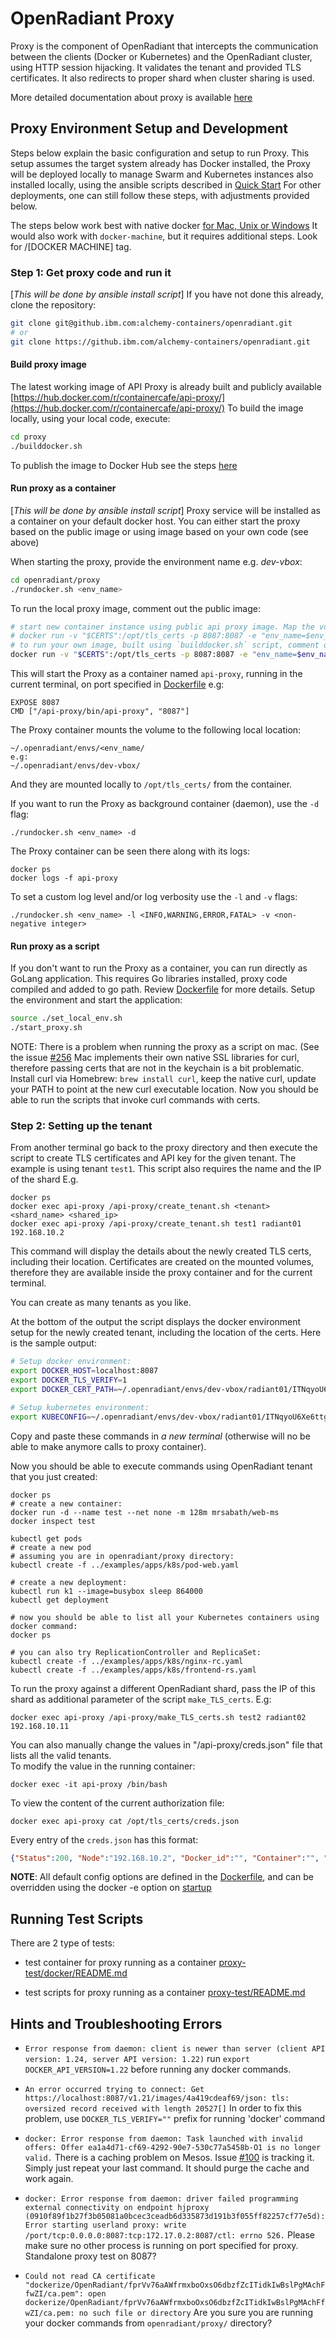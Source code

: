 # OpenRadiant Proxy
Proxy is the component of OpenRadiant that intercepts the communication between
the clients (Docker or Kubernetes) and the OpenRadiant cluster, using HTTP session
hijacking. It validates the tenant and provided TLS certificates.
It also redirects to proper shard when cluster sharing is used.

More detailed documentation about proxy is available [here](../docs/proxy.md)

## Proxy Environment Setup and Development
Steps below explain the basic configuration and setup to run Proxy. This setup
assumes the target system already has Docker installed, the Proxy will be deployed
locally to manage Swarm and Kubernetes instances also installed locally, using
the ansible scripts described in [Quick Start](../README.md#quick-start)
For other deployments, one can still follow these steps, with adjustments provided below.

The steps below work best with native docker [for Mac, Unix or Windows](http://www.docker.com/products/overview)
It would also work with `docker-machine`, but it requires additional steps. Look
for /[DOCKER MACHINE] tag.

### Step 1: Get proxy code and run it
[*This will be done by ansible install script*]
If you have not done this already, clone the repository:

```bash
git clone git@github.ibm.com:alchemy-containers/openradiant.git
# or
git clone https://github.ibm.com/alchemy-containers/openradiant.git
```

#### Build proxy image
The latest working image of API Proxy is already built and publicly available
[https://hub.docker.com/r/containercafe/api-proxy/](https://hub.docker.com/r/containercafe/api-proxy/)
To build the image locally, using your local code, execute:

```bash
cd proxy
./builddocker.sh
```
To publish the image to Docker Hub see the steps [here](https://github.com/containercafe/containercafe/blob/master/docs/building-images.md#containercafeproxy)

#### Run proxy as a container
[*This will be done by ansible install script*]
Proxy service will be installed as a container on your default docker host.
You can either start the proxy based on the public image or using image based
on your own code (see above)

When starting the proxy, provide the environment name e.g. _dev-vbox_:
```bash
cd openradiant/proxy
./rundocker.sh <env_name>
```

To run the local proxy image, comment out the public image:

```bash
# start new container instance using public api proxy image. Map the volume to CERTS
# docker run -v "$CERTS":/opt/tls_certs -p 8087:8087 -e "env_name=$env_name" --name api-proxy containercafe/api-proxy
# to run your own image, built using `builddocker.sh` script, comment out the line above on un-comment below:
docker run -v "$CERTS":/opt/tls_certs -p 8087:8087 -e "env_name=$env_name" --name api-proxy api-proxy
```

This will start the Proxy as a container named `api-proxy`, running in the current
terminal, on port specified in [Dockerfile](dockerize/Dockerfile) e.g:
```
EXPOSE 8087
CMD ["/api-proxy/bin/api-proxy", "8087"]
```

The Proxy container mounts the volume to the following local location:
```
~/.openradiant/envs/<env_name/
e.g:
~/.openradiant/envs/dev-vbox/
```
And they are mounted locally to `/opt/tls_certs/` from the container.

If you want to run the Proxy as background container (daemon), use the `-d` flag:
```
./rundocker.sh <env_name> -d
```

The Proxy container can be seen there along with its logs:
```
docker ps
docker logs -f api-proxy
```

To set a custom log level and/or log verbosity use the `-l` and `-v` flags:
```
./rundocker.sh <env_name> -l <INFO,WARNING,ERROR,FATAL> -v <non-negative integer>
```

#### Run proxy as a script
If you don't want to run the Proxy as a container, you can run directly as GoLang
application. This requires Go libraries installed, proxy code compiled and added
to go path.
Review [Dockerfile](dockerize/Dockerfile) for more details.
Setup the environment and start the application:
```bash
source ./set_local_env.sh
./start_proxy.sh
```
NOTE: There is a problem when running the proxy as a script on mac. (See the
issue [#256](https://github.ibm.com/alchemy-containers/openradiant/issues/256) Mac implements
their own native SSL libraries for curl, therefore passing certs that are not
in the keychain is a bit problematic. Install curl via Homebrew:
`brew install curl`, keep the native curl, update your PATH to point at the new
curl executable location. Now you should be able to run the scripts that invoke
curl commands with certs.



### Step 2: Setting up the tenant
From another terminal go back to the proxy directory and then execute the script
to create TLS certificates and API key for the given tenant. The example is
using tenant `test1`. This script also requires the name and the IP of the shard
E.g.
```
docker ps
docker exec api-proxy /api-proxy/create_tenant.sh <tenant> <shard_name> <shared_ip>
docker exec api-proxy /api-proxy/create_tenant.sh test1 radiant01 192.168.10.2
```

This command will display the details about the newly created TLS certs, including
their location. Certificates are created on the mounted volumes, therefore they
are available inside the proxy container and for the current terminal.

You can create as many tenants as you like.

At the bottom of the output the script displays the docker environment setup for
the newly created tenant, including the location of the certs. Here is the sample
output:
```bash
# Setup docker environment:
export DOCKER_HOST=localhost:8087
export DOCKER_TLS_VERIFY=1
export DOCKER_CERT_PATH=~/.openradiant/envs/dev-vbox/radiant01/ITNqyoU6Xe6ttgq7yQNwOeaQm6Ms8vauJqEQclghh3sdzDpg

# Setup kubernetes environment:
export KUBECONFIG=~/.openradiant/envs/dev-vbox/radiant01/ITNqyoU6Xe6ttgq7yQNwOeaQm6Ms8vauJqEQclghh3sdzDpg/kube-config
```
Copy and paste these commands in *a new terminal* (otherwise will no be able to
  make anymore calls to proxy container).

Now you should be able to execute commands using OpenRadiant tenant that you
just created:

```
docker ps
# create a new container:
docker run -d --name test --net none -m 128m mrsabath/web-ms
docker inspect test

kubectl get pods
# create a new pod
# assuming you are in openradiant/proxy directory:
kubectl create -f ../examples/apps/k8s/pod-web.yaml

# create a new deployment:
kubectl run k1 --image=busybox sleep 864000
kubectl get deployment

# now you should be able to list all your Kubernetes containers using docker command:
docker ps

# you can also try ReplicationController and ReplicaSet:
kubectl create -f ../examples/apps/k8s/nginx-rc.yaml
kubectl create -f ../examples/apps/k8s/frontend-rs.yaml
```
To run the proxy against a different OpenRadiant shard, pass the IP of this shard
as additional parameter of the script `make_TLS_certs`. E.g:
```
docker exec api-proxy /api-proxy/make_TLS_certs.sh test2 radiant02 192.168.10.11
```

You can also manually change the values in "/api-proxy/creds.json" file that lists
all the valid tenants.  
To modify the value in the running container:
```
docker exec -it api-proxy /bin/bash
```

To view the content of the current authorization file:
```
docker exec api-proxy cat /opt/tls_certs/creds.json
```

Every entry of the `creds.json` has this format:
```json
{"Status":200, "Node":"192.168.10.2", "Docker_id":"", "Container":"", "Swarm_shard":true, "Tls_override":true, "Space_id":"sample_entry", "Reg_namespace":"swarm", "Apikey":"PV9S5hQARFmg0pVJwaPxbP588GdVKeYF1YGOePDvRNAGpyl4", "Orguuid":"orgname", "Userid":"userid", "Endpoint_type":"radiant", "TLS_path":"/opt/tls_certs/radiant01/PV9S5hQARFmg0pVJwaPxbP588GdVKeYF1YGOePDvRNAGpyl4"}
```


**NOTE**: All default config options are defined in the [Dockerfile](dockerize/Dockerfile),
and can be overridden using the docker -e option on [startup](rundocker.sh)

## Running Test Scripts
There are 2 type of tests:

* test container for proxy running as a container [proxy-test/docker/README.md](proxy-test/docker/README.md)

* test scripts for proxy running as a container [proxy-test/README.md](proxy-test/README.md)


## Hints and Troubleshooting Errors

 * `Error response from daemon: client is newer than server (client API version: 1.24, server API version: 1.22)`
 run `export DOCKER_API_VERSION=1.22` before running any docker commands.

 * `An error occurred trying to connect: Get https://localhost:8087/v1.21/images/4a419cdeaf69/json: tls: oversized record received with length 20527[]`
 In order to fix this problem, use `DOCKER_TLS_VERIFY=""` prefix for running 'docker' command

 * `docker: Error response from daemon: Task launched with invalid offers: Offer ea1a4d71-cf69-4292-90e7-530c77a5458b-O1 is no longer valid.`
 There is a caching problem on Mesos. Issue [#100](https://github.ibm.com/alchemy-containers/openradiant/issues/100)
 is tracking it. Simply just repeat your last command. It should purge the cache
 and work again.

 * `docker: Error response from daemon: driver failed programming external connectivity on endpoint hjproxy (0910f89f1b27f3b05081a0bcec3ceadb6d335873d191b3f055ff82257cf77e5d): Error starting userland proxy: write /port/tcp:0.0.0.0:8087:tcp:172.17.0.2:8087/ctl: errno 526.` Please make sure no
 other process is running on port specified for proxy. Standalone proxy test on 8087?

  * `Could not read CA certificate "dockerize/OpenRadiant/fprVv76aAWfrmxboOxsO6dbzfZcITidkIwBslPgMAchFfwZI/ca.pem": open dockerize/OpenRadiant/fprVv76aAWfrmxboOxsO6dbzfZcITidkIwBslPgMAchFfwZI/ca.pem: no such file or directory`
  Are you sure you are running your docker commands from `openradiant/proxy/`
  directory?

